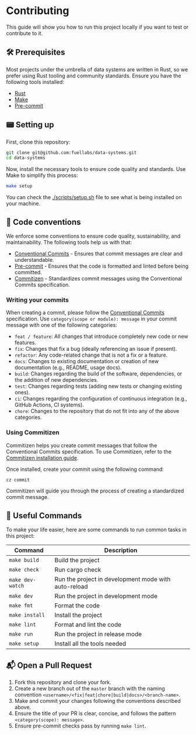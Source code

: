 # Contributing

This guide will show you how to run this project locally if you want to test
or contribute to it.

## 🛠 Prerequisites

Most projects under the umbrella of data systems are written in Rust, so we
prefer using Rust tooling and community standards. Ensure you have the
following tools installed:

-   [Rust](https://www.rust-lang.org/tools/install)
-   [Make](https://www.gnu.org/software/make/)
-   [Pre-commit](https://pre-commit.com/#install)

## 📟 Setting up

First, clone this repository:

```sh
git clone git@github.com:fuellabs/data-systems.git
cd data-systems
```

Now, install the necessary tools to ensure code quality and standards. Use
Make to simplify this process:

```sh
make setup
```

You can check the [./scripts/setup.sh](./scripts/setup.sh) file to see what is
being installed on your machine.

## 📝 Code conventions

We enforce some conventions to ensure code quality, sustainability, and
maintainability. The following tools help us with that:

-   [Conventional Commits](https://www.conventionalcommits.org/en/v1.0.0/) -
    Ensures that commit messages are clear and understandable.
-   [Pre-commit](https://pre-commit.com/) - Ensures that the code is formatted
    and linted before being committed.
-   [Commitizen](https://commitizen-tools.github.io/commitizen/) - Standardizes
    commit messages using the Conventional Commits specification.

### Writing your commits

When creating a commit, please follow the [Conventional
Commits](https://www.conventionalcommits.org/en/v1.0.0/) specification. Use
`category(scope or module): message` in your commit message with one of the
following categories:

-   `feat / feature`: All changes that introduce completely new code or new
    features.
-   `fix`: Changes that fix a bug (ideally referencing an issue if present).
-   `refactor`: Any code-related change that is not a fix or a feature.
-   `docs`: Changes to existing documentation or creation of new documentation
    (e.g., README, usage docs).
-   `build`: Changes regarding the build of the software, dependencies, or the
    addition of new dependencies.
-   `test`: Changes regarding tests (adding new tests or changing existing
    ones).
-   `ci`: Changes regarding the configuration of continuous integration (e.g.,
    GitHub Actions, CI systems).
-   `chore`: Changes to the repository that do not fit into any of the above
    categories.

### Using Commitizen

Commitizen helps you create commit messages that follow the Conventional
Commits specification. To use Commitizen, refer to the [Commitizen installation
guide](https://commitizen-tools.github.io/commitizen/).

Once installed, create your commit using the following command:

```sh
cz commit
```

Commitizen will guide you through the process of creating a standardized
commit message.

## 📜 Useful Commands

To make your life easier, here are some commands to run common tasks in this
project:

| Command          | Description                                          |
| ---------------- | ---------------------------------------------------- |
| `make build`     | Build the project                                    |
| `make check`     | Run cargo check                                      |
| `make dev-watch` | Run the project in development mode with auto-reload |
| `make dev`       | Run the project in development mode                  |
| `make fmt`       | Format the code                                      |
| `make install`   | Install the project                                  |
| `make lint`      | Format and lint the code                             |
| `make run`       | Run the project in release mode                      |
| `make setup`     | Install all the tools needed                         |

## 📬 Open a Pull Request

1. Fork this repository and clone your fork.
2. Create a new branch out of the `master` branch with the naming convention
   `<username>/<fix|feat|chore|build|docs>/<branch-name>`.
3. Make and commit your changes following the conventions described above.
4. Ensure the title of your PR is clear, concise, and follows the pattern
   `<category(scope): message>`.
5. Ensure pre-commit checks pass by running `make lint`.
